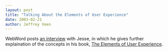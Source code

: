 ```yaml
---
layout: post
title: "Talking About the Elements of User Experience"
date: 2003-02-21
author: Jeffrey Veen
---
```

WebWord posts <a href="http://webword.com/interviews/jjg.html">an interview</a> with Jesse, in which he gives further explaination of the concepts in his book, <a href="http://jjg.net/elements/">The Elements of User Experience</a>.

